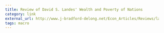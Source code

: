 ```yaml
---
title: Review of David S. Landes' Wealth and Poverty of Nations
category: link
external_url: http://www.j-bradford-delong.net/Econ_Articles/Reviews/landes.html
tags: macro
---
```

